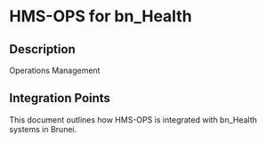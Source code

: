 # HMS-OPS for bn_Health

## Description

Operations Management

## Integration Points

This document outlines how HMS-OPS is integrated with bn_Health systems in Brunei.
